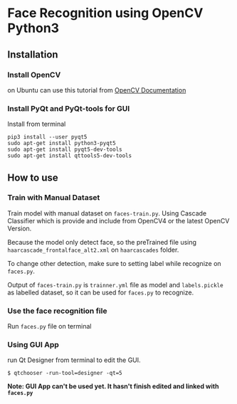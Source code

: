 # Face Recognition using OpenCV Python3

## Installation

### Install OpenCV
   
   on Ubuntu can use this tutorial from [OpenCV Documentation](https://docs.opencv.org/4.5.2/d2/de6/tutorial_py_setup_in_ubuntu.html)
   
### Install PyQt and PyQt-tools for GUI

   Install from terminal
   ```
   pip3 install --user pyqt5  
   sudo apt-get install python3-pyqt5  
   sudo apt-get install pyqt5-dev-tools
   sudo apt-get install qttools5-dev-tools
   ```

## How to use

### Train with Manual Dataset

   Train model with manual dataset on `faces-train.py`. Using Cascade Classifier which is provide and include from OpenCV4 or the latest OpenCV Version.
   
   Because the model only detect face, so the preTrained file using `haarcascade_frontalface_alt2.xml` on `haarcascades` folder.
   
   To change other detection, make sure to setting label while recognize on `faces.py`.
   
   Output of `faces-train.py` is `trainner.yml` file as model and `labels.pickle` as labelled dataset, so it can be used for `faces.py` to recognize.
   
### Use the face recognition file
   Run `faces.py` file on terminal

### Using GUI App

   run Qt Designer from terminal to edit the GUI.

   `$ qtchooser -run-tool=designer -qt=5`
   


**Note: GUI App can't be used yet. It hasn't finish edited and linked with `faces.py`**

